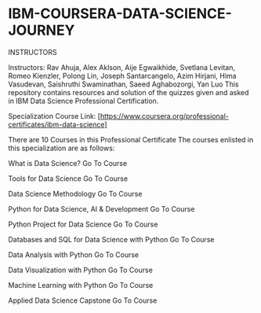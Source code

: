 # IBM-COURSERA-DATA-SCIENCE-JOURNEY

INSTRUCTORS

Instructors: Rav Ahuja, Alex Aklson, Aije Egwaikhide, Svetlana Levitan, Romeo Kienzler, Polong Lin, Joseph Santarcangelo, Azim Hirjani, Hima Vasudevan, Saishruthi Swaminathan, Saeed Aghabozorgi, Yan Luo
This repository contains resources and solution of the quizzes given and asked in IBM Data Science Professional Certification.

Specialization Course Link: [https://www.coursera.org/professional-certificates/ibm-data-science]

There are 10 Courses in this Professional Certificate
The courses enlisted in this specialization are as follows:

 What is Data Science? Go To Course

 Tools for Data Science Go To Course

 Data Science Methodology Go To Course

 Python for Data Science, AI & Development Go To Course

 Python Project for Data Science Go To Course

 Databases and SQL for Data Science with Python Go To Course

 Data Analysis with Python Go To Course

 Data Visualization with Python Go To Course

 Machine Learning with Python Go To Course

 Applied Data Science Capstone Go To Course

